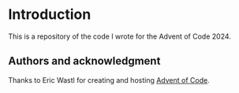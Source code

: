 # Introduction

This is a repository of the code I wrote for the Advent of Code 2024.


## Authors and acknowledgment
Thanks to Eric Wastl for creating and hosting [Advent of Code](https://adventofcode.com/).

